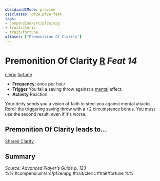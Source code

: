 ```yaml
---
obsidianUIMode: preview
cssclasses: pf2e,pf2e-feat
tags:
- compendium/src/pf2e/apg
- trait/cleric
- trait/fortune
aliases: ["Premonition Of Clarity"]
---
```

# Premonition Of Clarity  [R](rules/core-rulebook/chapter-9-playing-the-game.md#Actions "Reaction") *Feat 14*  
[cleric](rules/traits/cleric.md "Cleric Class Trait")  [fortune](rules/traits/fortune.md "Fortune Effect Trait")  

- **Frequency**: once per hour
- **Trigger** You fail a saving throw against a [mental](rules/traits/mental.md "Mental Effect Trait") effect.
- **Activity** Reaction

Your deity sends you a vision of faith to steel you against mental attacks. Reroll the triggering saving throw with a +2 circumstance bonus. You must use the second result, even if it's worse.

## Premonition Of Clarity leads to...

[Shared Clarity](compendium/feats/shared-clarity-apg.md)

## Summary

*Source: Advanced Player's Guide p. 123*  
%% #compendium/src/pf2e/apg #trait/cleric #trait/fortune %%